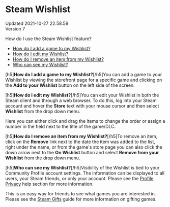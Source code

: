 # Steam Wishlist
Updated 2021-10-27 22.58.59  
Version 7  

How do I use the Steam Wishlist feature?  
  

* [How do I add a game to my Wishlist?](#wl-add)
* [How do I edit my Wishlist?](#wl-edit)
* [How do I remove an item from my Wishlist?](#wl-remove)
* [Who can see my Wishlist?](#wl-whosee)

  
  
  
  
[h5]**How do I add a game to my Wishlist?**[/h5]You can add a game to your Wishlist by viewing the storefront page for a specific game and clicking on the **Add to your Wishlist** button on the left side of the screen.  
  
  
  
[h5]**How do I edit my Wishlist?**[/h5]You can edit your Wishlist in both the Steam client and through a web browser. To do this, log into your Steam account and hover the **Store** text with your mouse cursor and then select **Wishlist** from the drop down menu.  
  
Here you can either click and drag the items to change the order or assign a number in the field next to the title of the game/DLC.  
  
  
  
[h5]**How do I remove an item from my Wishlist?**[/h5]To remove an item, click on the **Remove** link next to the date the item was added to the list, right under the name, or from the game's store page you can also click the down arrow next to the **On Wishlist** button and select **Remove from your Wishlist** from the drop down menu.  
  
  
  
[h5]**Who can see my Wishlist?**[/h5]Visibility of the Wishlist is tied to your Community Profile account settings.  The information can be displayed to all users, your Steam friends, or only your account. Please see the [Profile Privacy](https://help.steampowered.com/en/faqs/view/588C-C67D-0251-C276) help section for more information.  
  
This is an easy way for friends to see what games you are interested in.  Please see the [Steam Gifts](https://help.steampowered.com/en/faqs/view/2C02-3563-B72F-F117) guide for more information on gifting games.